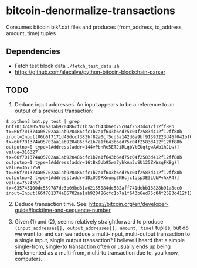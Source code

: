 # bitcoin-denormalize-transactions
Consumes bitcoin blk*.dat files and produces (from_address, to_address, amount, time) tuples

## Dependencies

* Fetch test block data `./fetch_test_data.sh`
* https://github.com/alecalve/python-bitcoin-blockchain-parser

## TODO

1. Deduce input addresses. An input appears to be a reference to an output of a previous transaction:
```
$ python3 bnt.py test | grep 66f701374a05702aa1ab920486cfc1b7a1f643b6ed75c04f2583d412f12ff88b
tx=66f701374a05702aa1ab920486cfc1b7a1f643b6ed75c04f2583d412f12ff88b input=Input(06b617171d45dccf383bf82a0cf5cd5a142d6a9bf91393223d46f041bf0380b4,78)
tx=66f701374a05702aa1ab920486cfc1b7a1f643b6ed75c04f2583d412f12ff88b outputno=0 type=[Address(addr=144vPbnRe5ETJiRLqbVtEUqtgwAAb1hJLw)] value=316327
tx=66f701374a05702aa1ab920486cfc1b7a1f643b6ed75c04f2583d412f12ff88b outputno=1 type=[Address(addr=16tBxGUb95wa7yhkAn3uSU125ZxWzqFK8g)] value=3673759
tx=66f701374a05702aa1ab920486cfc1b7a1f643b6ed75c04f2583d412f12ff88b outputno=2 type=[Address(addr=1DiUJ9PXnump3KHsjc1qsp3E3LUbPvAxR4)] value=7574557
tx=635745100dc559787dc3b09bd31a62155084dc582aff741debb18828b91a8ec0 input=Input(66f701374a05702aa1ab920486cfc1b7a1f643b6ed75c04f2583d412f12ff88b,2)
```

2. Deduce transaction time. See: https://bitcoin.org/en/developer-guide#locktime-and-sequence-number

3. Given (1) and (2), seems relatively straightforward to produce `(input_addresses[], output_addresses[], amount, time)` tuples, but do we want to, and can we reduce a multi-input, multi-output transaction to a single input, single output transaction? I believe I heard that a simple single-from, single-to transaction often or usually ends up being implemented as a multi-from, multi-to transaction due to, you know, computers.
